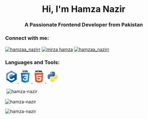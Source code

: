 <h1 align="center">Hi, I'm Hamza Nazir</h1>
<h3 align="center">A Passionate Frontend Developer from Pakistan</h3>




<h3 align="left">Connect with me:</h3>
<p align="left">
<a href="https://twitter.com/hamzaa_nazirr" target="blank"><img align="center" src="https://raw.githubusercontent.com/rahuldkjain/github-profile-readme-generator/master/src/images/icons/Social/twitter.svg" alt="hamzaa_nazirr" height="30" width="40" /></a>
<a href="https://fb.com/mirza hamza" target="blank"><img align="center" src="https://raw.githubusercontent.com/rahuldkjain/github-profile-readme-generator/master/src/images/icons/Social/facebook.svg" alt="mirza hamza" height="30" width="40" /></a>
<a href="https://instagram.com/hamzaa_nazirr" target="blank"><img align="center" src="https://raw.githubusercontent.com/rahuldkjain/github-profile-readme-generator/master/src/images/icons/Social/instagram.svg" alt="hamzaa_nazirr" height="30" width="40" /></a>
</p>

<h3 align="left">Languages and Tools:</h3>
<p align="left"> <a href="https://www.cprogramming.com/" target="_blank" rel="noreferrer"> <img src="https://raw.githubusercontent.com/devicons/devicon/master/icons/c/c-original.svg" alt="c" width="40" height="40"/> </a> <a href="https://www.w3schools.com/css/" target="_blank" rel="noreferrer"> <img src="https://raw.githubusercontent.com/devicons/devicon/master/icons/css3/css3-original-wordmark.svg" alt="css3" width="40" height="40"/> </a> <a href="https://www.w3.org/html/" target="_blank" rel="noreferrer"> <img src="https://raw.githubusercontent.com/devicons/devicon/master/icons/html5/html5-original-wordmark.svg" alt="html5" width="40" height="40"/> </a> <a href="https://www.python.org" target="_blank" rel="noreferrer"> <img src="https://raw.githubusercontent.com/devicons/devicon/master/icons/python/python-original.svg" alt="python" width="40" height="40"/> </a> </p>


<p>&nbsp;<img align="center" src="https://github-readme-stats.vercel.app/api?username=hamza-nazir&show_icons=true&locale=en" alt="hamza-nazir" /></p>

<p><img align="center" src="https://github-readme-streak-stats.herokuapp.com/?user=hamza-nazir&" alt="hamza-nazir" /></p>
<p align="left"> <img src="https://komarev.com/ghpvc/?username=hamza-nazir&label=Profile%20views&color=0e75b6&style=flat" alt="hamza-nazir" /> </p>
